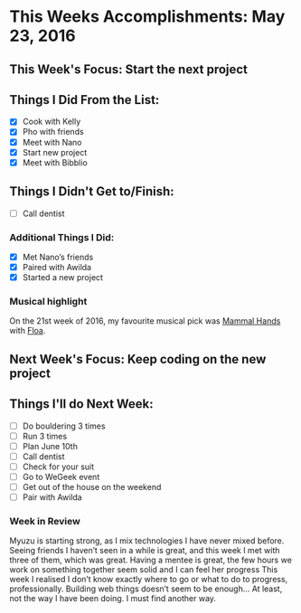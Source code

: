 # This Weeks Accomplishments: May 23, 2016

## This Week's Focus: Start the next project

## Things I Did From the List:
- [x] Cook with Kelly
- [x] Pho with friends
- [x] Meet with Nano
- [x] Start new project
- [x] Meet with Bibblio

## Things I Didn't Get to/Finish:
- [ ] Call dentist

### Additional Things I Did:
- [x] Met Nano’s friends
- [x] Paired with Awilda
- [x] Started a new project

### Musical highlight
On the 21st week of 2016, my favourite musical pick was [Mammal Hands](https://www.facebook.com/MammalHands) with [Floa](https://open.spotify.com/album/2Ua7bVJnCpzcfqChuUBgZY).

## Next Week's Focus: Keep coding on the new project

## Things I'll do Next Week:
- [ ] Do bouldering 3 times
- [ ] Run 3 times
- [ ] Plan June 10th
- [ ] Call dentist
- [ ] Check for your suit
- [ ] Go to WeGeek event
- [ ] Get out of the house on the weekend
- [ ] Pair with Awilda

### Week in Review
Myuzu is starting strong, as I mix technologies I have never mixed before.
Seeing friends I haven’t seen in a while is great, and this week I met with three of them, which was great.
Having a mentee is great, the few hours we work on something together seem solid and I can feel her progress
This week I realised I don’t know exactly where to go or what to do to progress, professionally. Building web things doesn’t seem to be enough… At least, not the way I have been doing. I must find another way.
